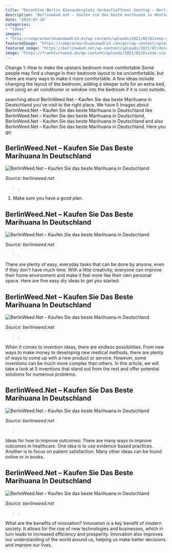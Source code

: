 ```yaml
---
title: "Decathlon Berlin Alexanderplatz Verkaufsoffener Sonntag ~ Berlinweed.net – Kaufen Sie Das Beste Marihuana In Deutschland"
description: "Berlinweed.net – kaufen sie das beste marihuana in deutschland"
date: "2023-07-18"
categories:
- "ideas"
images:
- "http://comprarmarihuanamadrid.es/wp-content/uploads/2021/02/Diseno-sin-titulo-2021-02-18T205222.311.jpg"
featuredImage: "https://comprarmarihuanamadrid.com/ger/wp-content/uploads/2020/09/20200904_203329-767x1024.jpg"
featured_image: "https://berlinweed.net/wp-content/uploads/2021/07/descarga-17.jpg"
image: "https://frankfurtweed.de/wp-content/uploads/2021/03/Diseno-sin-titulo-79-1.png"
---
```



Change 1: How to make the upstairs bedroom more comfortable
Some people may find a change in their bedroom layout to be uncomfortable, but there are many ways to make it more comfortable. A few ideas include changing the layout of the bedroom, adding a sleeper sofa for an extra bed, and using an air conditioner or window into the bedroom if it is cool outside.

	

		
searching about BerlinWeed.Net – Kaufen Sie das beste Marihuana in Deutschland you've visit to the right place. We have 5 Images about BerlinWeed.Net – Kaufen Sie das beste Marihuana in Deutschland like BerlinWeed.Net – Kaufen Sie das beste Marihuana in Deutschland, BerlinWeed.Net – Kaufen Sie das beste Marihuana in Deutschland and also BerlinWeed.Net – Kaufen Sie das beste Marihuana in Deutschland. Here you go:
		
    
## BerlinWeed.Net – Kaufen Sie Das Beste Marihuana In Deutschland

<img loading=lazy src="http://comprarmarihuanamadrid.es/wp-content/uploads/2021/02/Diseno-sin-titulo-2021-02-18T205222.311.jpg" onerror="this.onerror=null;this.src='https://tse1.mm.bing.net/th?id=OIP._F481obpJ4oTUI_rdMPZegAAAA&amp;pid=15.1';" alt="BerlinWeed.Net – Kaufen Sie das beste Marihuana in Deutschland">

_Source: berlinweed.net_

>. 

	

1. Make sure you have a good plan.

    
## BerlinWeed.Net – Kaufen Sie Das Beste Marihuana In Deutschland

<img loading=lazy src="https://comprarmarihuanamadrid.com/ger/wp-content/uploads/2020/09/20200616_154956-768x1024.jpg" onerror="this.onerror=null;this.src='https://tse3.mm.bing.net/th?id=OIP.VjXsVCExi_sSH8CSGaLlkAHaJ4&amp;pid=15.1';" alt="BerlinWeed.Net – Kaufen Sie das beste Marihuana in Deutschland">

_Source: berlinweed.net_

>. 

	

There are plenty of easy, everyday tasks that can be done by anyone, even if they don't have much time. With a little creativity, everyone can improve their home environment and make it feel more like their own personal space. Here are five easy diy ideas to get you started: 

    
## BerlinWeed.Net – Kaufen Sie Das Beste Marihuana In Deutschland

<img loading=lazy src="https://berlinweed.net/wp-content/uploads/2021/07/descarga-17.jpg" onerror="this.onerror=null;this.src='https://tse4.mm.bing.net/th?id=OIP.1kaBCSb-y21JPIf_hZPLZwAAAA&amp;pid=15.1';" alt="BerlinWeed.Net – Kaufen Sie das beste Marihuana in Deutschland">

_Source: berlinweed.net_

>. 

	

When it comes to invention ideas, there are endless possibilities. From new ways to make money to developing new medical methods, there are plenty of ways to come up with a new product or service. However, some inventions can be much more complex than others. In this article, we will take a look at 5 inventions that stand out from the rest and offer potential solutions for numerous problems.

    
## BerlinWeed.Net – Kaufen Sie Das Beste Marihuana In Deutschland

<img loading=lazy src="https://frankfurtweed.de/wp-content/uploads/2021/03/Diseno-sin-titulo-79-1.png" onerror="this.onerror=null;this.src='https://tse3.mm.bing.net/th?id=OIP.tudcrDRPYwy6UJH-QrlmBgAAAA&amp;pid=15.1';" alt="BerlinWeed.Net – Kaufen Sie das beste Marihuana in Deutschland">

_Source: berlinweed.net_

>. 

	

Ideas for how to improve outcomes:
There are many ways to improve outcomes in healthcare. One idea is to use evidence-based practices. Another is to focus on patient satisfaction. Many other ideas can be found online or in books.

    
## BerlinWeed.Net – Kaufen Sie Das Beste Marihuana In Deutschland

<img loading=lazy src="https://comprarmarihuanamadrid.com/ger/wp-content/uploads/2020/09/20200904_203329-767x1024.jpg" onerror="this.onerror=null;this.src='https://tse2.mm.bing.net/th?id=OIP.zcNLeg5QQb0QMkUhirZGTQHaJ4&amp;pid=15.1';" alt="BerlinWeed.Net – Kaufen Sie das beste Marihuana in Deutschland">

_Source: berlinweed.net_

>. 

	

What are the benefits of innovation?
Innovation is a key benefit of modern society. It allows for the rise of new technologies and businesses, which in turn leads to increased efficiency and prosperity. Innovation also improves our understanding of the world around us, helping us make better decisions and improve our lives.

